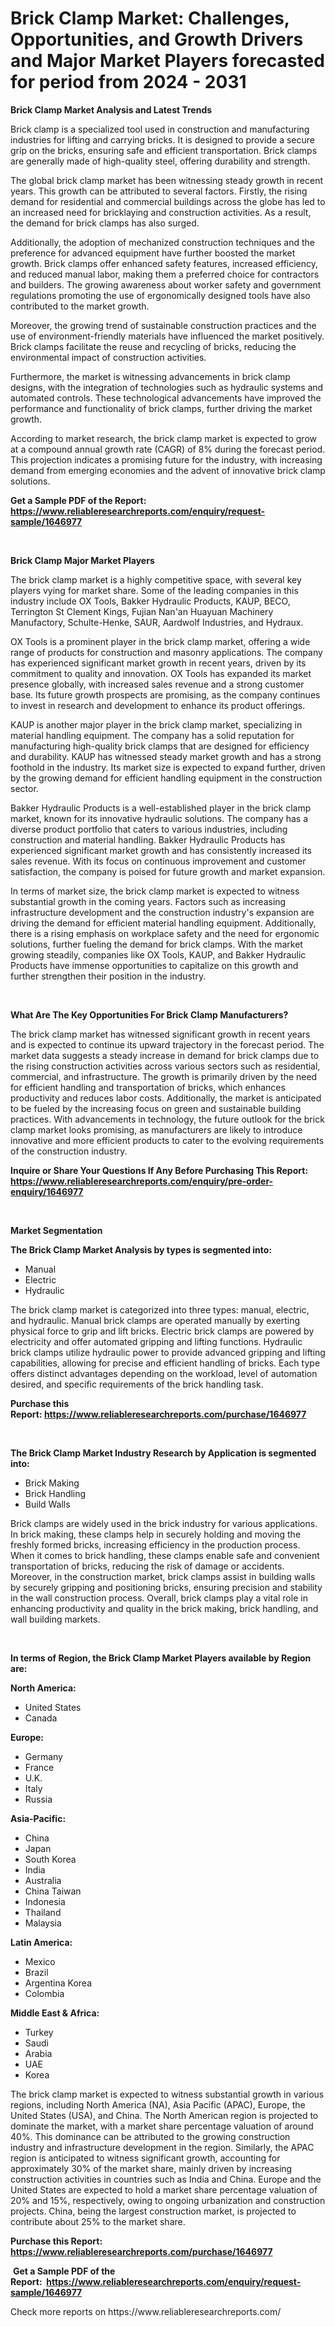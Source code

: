<p><h1>Brick Clamp Market: Challenges, Opportunities, and Growth Drivers and Major Market Players forecasted for period from 2024 - 2031</h1></p><p><strong>Brick Clamp Market Analysis and Latest Trends</strong></p>
<p><p>Brick clamp is a specialized tool used in construction and manufacturing industries for lifting and carrying bricks. It is designed to provide a secure grip on the bricks, ensuring safe and efficient transportation. Brick clamps are generally made of high-quality steel, offering durability and strength.</p><p>The global brick clamp market has been witnessing steady growth in recent years. This growth can be attributed to several factors. Firstly, the rising demand for residential and commercial buildings across the globe has led to an increased need for bricklaying and construction activities. As a result, the demand for brick clamps has also surged.</p><p>Additionally, the adoption of mechanized construction techniques and the preference for advanced equipment have further boosted the market growth. Brick clamps offer enhanced safety features, increased efficiency, and reduced manual labor, making them a preferred choice for contractors and builders. The growing awareness about worker safety and government regulations promoting the use of ergonomically designed tools have also contributed to the market growth.</p><p>Moreover, the growing trend of sustainable construction practices and the use of environment-friendly materials have influenced the market positively. Brick clamps facilitate the reuse and recycling of bricks, reducing the environmental impact of construction activities.</p><p>Furthermore, the market is witnessing advancements in brick clamp designs, with the integration of technologies such as hydraulic systems and automated controls. These technological advancements have improved the performance and functionality of brick clamps, further driving the market growth.</p><p>According to market research, the brick clamp market is expected to grow at a compound annual growth rate (CAGR) of 8% during the forecast period. This projection indicates a promising future for the industry, with increasing demand from emerging economies and the advent of innovative brick clamp solutions.</p></p>
<p><strong>Get a Sample PDF of the Report:&nbsp; <a href="https://www.reliableresearchreports.com/enquiry/request-sample/1646977">https://www.reliableresearchreports.com/enquiry/request-sample/1646977</a></strong></p>
<p>&nbsp;</p>
<p><strong>Brick Clamp Major Market Players</strong></p>
<p><p>The brick clamp market is a highly competitive space, with several key players vying for market share. Some of the leading companies in this industry include OX Tools, Bakker Hydraulic Products, KAUP, BECO, Terrington St Clement Kings, Fujian Nan'an Huayuan Machinery Manufactory, Schulte-Henke, SAUR, Aardwolf Industries, and Hydraux.</p><p>OX Tools is a prominent player in the brick clamp market, offering a wide range of products for construction and masonry applications. The company has experienced significant market growth in recent years, driven by its commitment to quality and innovation. OX Tools has expanded its market presence globally, with increased sales revenue and a strong customer base. Its future growth prospects are promising, as the company continues to invest in research and development to enhance its product offerings.</p><p>KAUP is another major player in the brick clamp market, specializing in material handling equipment. The company has a solid reputation for manufacturing high-quality brick clamps that are designed for efficiency and durability. KAUP has witnessed steady market growth and has a strong foothold in the industry. Its market size is expected to expand further, driven by the growing demand for efficient handling equipment in the construction sector.</p><p>Bakker Hydraulic Products is a well-established player in the brick clamp market, known for its innovative hydraulic solutions. The company has a diverse product portfolio that caters to various industries, including construction and material handling. Bakker Hydraulic Products has experienced significant market growth and has consistently increased its sales revenue. With its focus on continuous improvement and customer satisfaction, the company is poised for future growth and market expansion.</p><p>In terms of market size, the brick clamp market is expected to witness substantial growth in the coming years. Factors such as increasing infrastructure development and the construction industry's expansion are driving the demand for efficient material handling equipment. Additionally, there is a rising emphasis on workplace safety and the need for ergonomic solutions, further fueling the demand for brick clamps. With the market growing steadily, companies like OX Tools, KAUP, and Bakker Hydraulic Products have immense opportunities to capitalize on this growth and further strengthen their position in the industry.</p></p>
<p>&nbsp;</p>
<p><strong>What Are The Key Opportunities For Brick Clamp Manufacturers?</strong></p>
<p><p>The brick clamp market has witnessed significant growth in recent years and is expected to continue its upward trajectory in the forecast period. The market data suggests a steady increase in demand for brick clamps due to the rising construction activities across various sectors such as residential, commercial, and infrastructure. The growth is primarily driven by the need for efficient handling and transportation of bricks, which enhances productivity and reduces labor costs. Additionally, the market is anticipated to be fueled by the increasing focus on green and sustainable building practices. With advancements in technology, the future outlook for the brick clamp market looks promising, as manufacturers are likely to introduce innovative and more efficient products to cater to the evolving requirements of the construction industry.</p></p>
<p><strong>Inquire or Share Your Questions If Any Before Purchasing This Report: <a href="https://www.reliableresearchreports.com/enquiry/pre-order-enquiry/1646977">https://www.reliableresearchreports.com/enquiry/pre-order-enquiry/1646977</a></strong></p>
<p>&nbsp;</p>
<p><strong>Market Segmentation</strong></p>
<p><strong>The Brick Clamp Market Analysis by types is segmented into:</strong></p>
<p><ul><li>Manual</li><li>Electric</li><li>Hydraulic</li></ul></p>
<p><p>The brick clamp market is categorized into three types: manual, electric, and hydraulic. Manual brick clamps are operated manually by exerting physical force to grip and lift bricks. Electric brick clamps are powered by electricity and offer automated gripping and lifting functions. Hydraulic brick clamps utilize hydraulic power to provide advanced gripping and lifting capabilities, allowing for precise and efficient handling of bricks. Each type offers distinct advantages depending on the workload, level of automation desired, and specific requirements of the brick handling task.</p></p>
<p><strong>Purchase this Report:&nbsp;<a href="https://www.reliableresearchreports.com/purchase/1646977">https://www.reliableresearchreports.com/purchase/1646977</a></strong></p>
<p>&nbsp;</p>
<p><strong>The Brick Clamp Market Industry Research by Application is segmented into:</strong></p>
<p><ul><li>Brick Making</li><li>Brick Handling</li><li>Build Walls</li></ul></p>
<p><p>Brick clamps are widely used in the brick industry for various applications. In brick making, these clamps help in securely holding and moving the freshly formed bricks, increasing efficiency in the production process. When it comes to brick handling, these clamps enable safe and convenient transportation of bricks, reducing the risk of damage or accidents. Moreover, in the construction market, brick clamps assist in building walls by securely gripping and positioning bricks, ensuring precision and stability in the wall construction process. Overall, brick clamps play a vital role in enhancing productivity and quality in the brick making, brick handling, and wall building markets.</p></p>
<p>&nbsp;</p>
<p><strong>In terms of Region, the Brick Clamp Market Players available by Region are:</strong></p>
<p>
    <p> <strong> North America: </strong>
        <ul>
            <li>United States</li>
            <li>Canada</li>
        </ul>
        </p> 
    <p> <strong> Europe: </strong>
        <ul>
            <li>Germany</li>
            <li>France</li>
            <li>U.K.</li>
            <li>Italy</li>
            <li>Russia</li>
        </ul>
        </p> 
    <p> <strong> Asia-Pacific: </strong>
        <ul>
            <li>China</li>
            <li>Japan</li>
            <li>South Korea</li>
            <li>India</li>
            <li>Australia</li>
            <li>China Taiwan</li>
            <li>Indonesia</li>
            <li>Thailand</li>
            <li>Malaysia</li>
        </ul>
        </p> 
    <p> <strong> Latin America: </strong>
        <ul>
            <li>Mexico</li>
            <li>Brazil</li>
            <li>Argentina Korea</li>
            <li>Colombia</li>
        </ul>
        </p> 
    <p> <strong> Middle East & Africa: </strong>
        <ul>
            <li>Turkey</li>
            <li>Saudi</li>
            <li>Arabia</li>
            <li>UAE</li>
            <li>Korea</li>
        </ul>
    </p>
    </p>
<p><p>The brick clamp market is expected to witness substantial growth in various regions, including North America (NA), Asia Pacific (APAC), Europe, the United States (USA), and China. The North American region is projected to dominate the market, with a market share percentage valuation of around 40%. This dominance can be attributed to the growing construction industry and infrastructure development in the region. Similarly, the APAC region is anticipated to witness significant growth, accounting for approximately 30% of the market share, mainly driven by increasing construction activities in countries such as India and China. Europe and the United States are expected to hold a market share percentage valuation of 20% and 15%, respectively, owing to ongoing urbanization and construction projects. China, being the largest construction market, is projected to contribute about 25% to the market share.</p></p>
<p><strong>Purchase this Report: <a href="https://www.reliableresearchreports.com/purchase/1646977">https://www.reliableresearchreports.com/purchase/1646977</a></strong></p>
<p>&nbsp;<strong>Get a Sample PDF of the Report:&nbsp;&nbsp;<a href="https://www.reliableresearchreports.com/enquiry/request-sample/1646977">https://www.reliableresearchreports.com/enquiry/request-sample/1646977</a></strong></p>
<p><strong></strong></p>
<p>Check more reports on https://www.reliableresearchreports.com/</p>